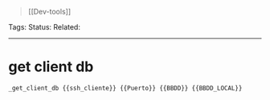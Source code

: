 > [[Dev-tools]]

Tags: 
Status: 
Related: 

___

# get client db

```sh
_get_client_db {{ssh_cliente}} {{Puerto}} {{BBDD}} {{BBDD_LOCAL}}
```



